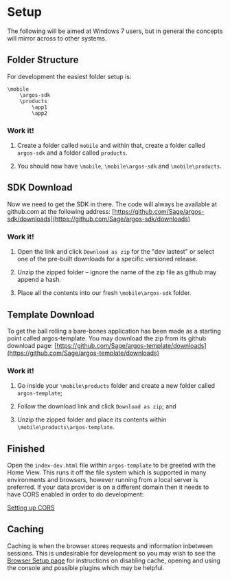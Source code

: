 # Setup
The following will be aimed at Windows 7 users, but in general the concepts will mirror across to other systems.

## Folder Structure
For development the easiest folder setup is:
```
\mobile
    \argos-sdk
    \products
        \app1
        \app2
```

### Work it!

1.	Create a folder called `mobile` and within that, create a folder called `argos-sdk` and a folder called `products`.

2.	You should now have `\mobile`, `\mobile\argos-sdk` and `\mobile\products`.

## SDK Download
Now we need to get the SDK in there. The code will always be available at github.com at the following address:
[https://github.com/Sage/argos-sdk/downloads](https://github.com/Sage/argos-sdk/downloads)

### Work it!

1.	Open the link and click `Download as zip` for the "dev lastest" or select one of the pre-built downloads for a specific versioned release.

2.	Unzip the zipped folder – ignore the name of the zip file as github may append a hash.

3.	Place all the contents into our fresh `\mobile\argos-sdk` folder.

## Template Download
To get the ball rolling a bare-bones application has been made as a starting point called argos-template. You may download the zip from its github download page:
[https://github.com/Sage/argos-template/downloads](https://github.com/Sage/argos-template/downloads)

### Work it!

1.	Go inside your `\mobile\products` folder and create a new folder called `argos-template`;

2.	Follow the download link and click `Download as zip`; and

3.	Unzip the zipped folder and place its contents within `\mobile\products\argos-template`.

## Finished
Open the `index-dev.html` file within `argos-template` to be greeted with the Home View. This runs it off the file system which is supported in many environments and browsers, however running from a local server is preferred. If your data provider is on a different domain then it needs to have CORS enabled in order to do development:

[Setting up CORS](https://github.com/Sage/argos-sdk/wiki/Setting-Up-CORS)

## Caching
Caching is when the browser stores requests and information inbetween sessions. This is undesirable for development so you may wish to see the [Browser Setup page](https://github.com/Sage/argos-template/wiki/Browser-Setup) for instructions on disabling cache, opening and using the console and possible plugins which may be helpful.